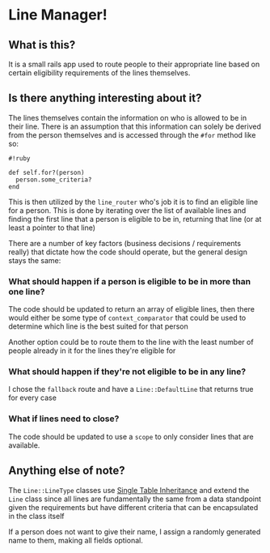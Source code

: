 # Line Manager!

## What is this?

It is a small rails app used to route people to their appropriate line based on certain eligibility requirements of the lines themselves. 

## Is there anything interesting about it?

The lines themselves contain the information on who is allowed to be in their line. There is an assumption that this information can solely be derived from the person themselves and is accessed through the `#for` method like so:

```
#!ruby

def self.for?(person)
  person.some_criteria?
end
```

This is then utilized by the `line_router` who's job it is to find an eligible line for a person. This is done by iterating over the list of available lines and finding the first line that a person is eligible to be in, returning that line (or at least a pointer to that line)

There are a number of key factors (business decisions / requirements really) that dictate how the code should operate, but the general design stays the same:

### What should happen if a person is eligible to be in more than one line?

The code should be updated to return an array of eligible lines, then there would either be some type of `context_comparator` that could be used to determine which line is the best suited for that person 

Another option could be to route them to the line with the least number of people already in it for the lines they're eligible for

### What should happen if they're not eligible to be in any line?

I chose the `fallback` route and have a `Line::DefaultLine` that returns true for every case 

### What if lines need to close?

The code should be updated to use a `scope` to only consider lines that are available.

## Anything else of note?

The `Line::LineType` classes use [Single Table Inheritance](https://en.wikipedia.org/wiki/Single_Table_Inheritance) and extend the `Line` class since all lines are fundamentally the same from a data standpoint given the requirements but have different criteria that can be encapsulated in the class itself

If a person does not want to give their name, I assign a randomly generated name to them, making all fields optional.
